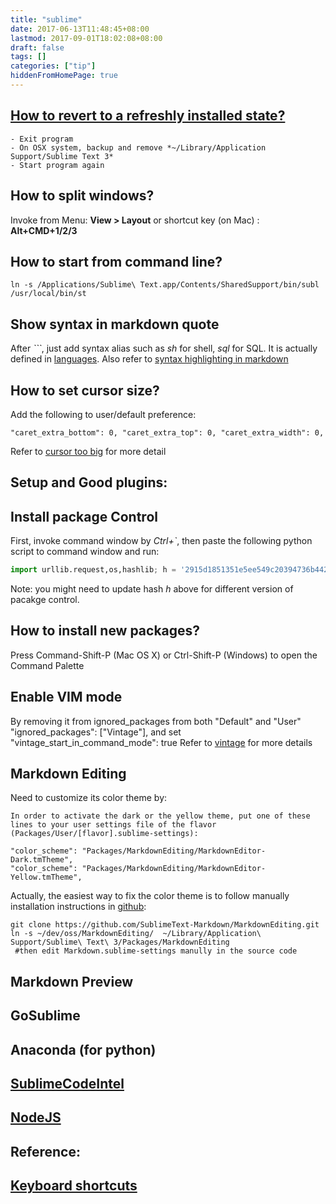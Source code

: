 ```yaml
---
title: "sublime"
date: 2017-06-13T11:48:45+08:00
lastmod: 2017-09-01T18:02:08+08:00
draft: false
tags: []
categories: ["tip"]
hiddenFromHomePage: true
---
```



## [How to revert to a refreshly installed state?](https://www.sublimetext.com/docs/3/revert.html)
	- Exit program
	- On OSX system, backup and remove *~/Library/Application Support/Sublime Text 3*
	- Start program again
## How to split windows?
Invoke from Menu:  __View > Layout__ or shortcut key (on Mac) : __Alt+CMD+1/2/3__

## How to start from command line?
`ln -s /Applications/Sublime\ Text.app/Contents/SharedSupport/bin/subl /usr/local/bin/st`

## Show syntax in markdown quote
After _```_, just add syntax alias such as _sh_ for shell, _sql_ for SQL.
It is actually defined in  [languages](https://github.com/github/linguist/blob/master/lib/linguist/languages.yml). Also refer to [syntax highlighting in markdown](https://support.codebasehq.com/articles/tips-tricks/syntax-highlighting-in-markdown)

## How to set cursor size?
Add the following to user/default preference:
```
"caret_extra_bottom": 0, "caret_extra_top": 0, "caret_extra_width": 0,
```
Refer to [cursor too big](https://forum.sublimetext.com/t/cursor-too-big/12179/2) for more detail

## Setup and Good plugins:
## Install package Control
First, invoke command window by _Ctrl+`_, then paste the following python script to command window and run:
```python
import urllib.request,os,hashlib; h = '2915d1851351e5ee549c20394736b4428bc59f460fa1548d1514676163dafc88'; pf = 'Package Control.sublime-package'; ipp = sublime.installed_packages_path(); urllib.request.install_opener( urllib.request.build_opener( urllib.request.ProxyHandler()) ); by = urllib.request.urlopen( 'http://packagecontrol.io/' + pf.replace(' ', '%20')).read(); dh = hashlib.sha256(by).hexdigest(); print('Error validating download (got %s instead of %s), please try manual install' % (dh, h)) if dh != h else open(os.path.join( ipp, pf), 'wb' ).write(by)
```
Note: you might need to update hash _h_ above for different version of pacakge control.

## How to install new packages?
Press Command-Shift-P (Mac OS X) or Ctrl-Shift-P (Windows) to open the Command Palette

## Enable VIM mode
By removing it from ignored_packages from both "Default" and "User"
"ignored_packages": ["Vintage"], and set  "vintage_start_in_command_mode": true
Refer to [vintage](https://www.sublimetext.com/docs/2/vintage.html) for more details


##  Markdown Editing
Need to customize its color theme by:
```
In order to activate the dark or the yellow theme, put one of these lines to your user settings file of the flavor (Packages/User/[flavor].sublime-settings):

"color_scheme": "Packages/MarkdownEditing/MarkdownEditor-Dark.tmTheme",
"color_scheme": "Packages/MarkdownEditing/MarkdownEditor-Yellow.tmTheme",
```
Actually, the easiest way to fix the color theme is to follow manually installation instructions in [github](https://github.com/SublimeText-Markdown/MarkdownEditing):
```
git clone https://github.com/SublimeText-Markdown/MarkdownEditing.git
ln -s ~/dev/oss/MarkdownEditing/  ~/Library/Application\ Support/Sublime\ Text\ 3/Packages/MarkdownEditing
 #then edit Markdown.sublime-settings manully in the source code
```

## Markdown Preview
## GoSublime
## Anaconda (for python)
## [SublimeCodeIntel](http://sublimecodeintel.github.io/SublimeCodeIntel/)
## [NodeJS](https://packagecontrol.io/packages/Nodejs)

## Reference:
## [Keyboard shortcuts](http://docs.sublimetext.info/en/latest/reference/keyboard_shortcuts_osx.html#text-manipulation)
